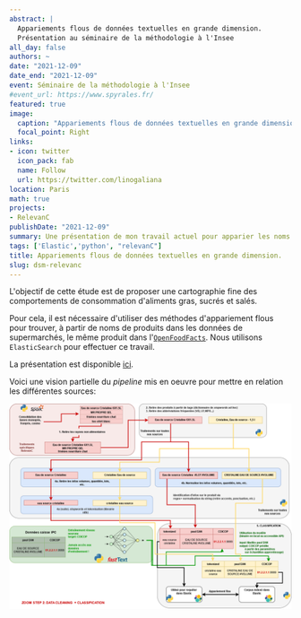 ```yaml
---
abstract: |
  Appariements flous de données textuelles en grande dimension. 
  Présentation au séminaire de la méthodologie à l'Insee
all_day: false
authors: ~
date: "2021-12-09"
date_end: "2021-12-09"
event: Séminaire de la méthodologie à l'Insee
#event_url: https://www.spyrales.fr/
featured: true
image:
  caption: "Appariements flous de données textuelles en grande dimension"
  focal_point: Right
links:
- icon: twitter
  icon_pack: fab
  name: Follow
  url: https://twitter.com/linogaliana
location: Paris
math: true
projects:
- RelevanC
publishDate: "2021-12-09"
summary: Une présentation de mon travail actuel pour apparier les noms de produits dans des données de caisse de grande dimension avec ceux disponibles dans l'OpenFoodFacts
tags: ['Elastic','python', "relevanC"]
title: Appariements flous de données textuelles en grande dimension.
slug: dsm-relevanc
---
```


L'objectif de cette étude est de proposer une cartographie fine des
comportements de consommation d'aliments gras, sucrés et salés. 

Pour cela, il est nécessaire d'utiliser des méthodes d'appariement
flous pour trouver, à partir de noms de produits dans les données
de supermarchés, le même produit dans
l'[`OpenFoodFacts`](https://fr.openfoodfacts.org/data).
Nous utilisons `ElasticSearch` pour effectuer ce travail.

La présentation est disponible [ici](https://epic-davinci-acb57b.netlify.app/#1).

Voici une vision partielle du *pipeline* mis en oeuvre pour mettre en 
relation les différentes sources:

![](pipeline-relevanc.png)

<!-----------
url_code: ""
url_pdf: ""
url_slides: ""
url_video: ""

{{% callout note %}}
Click on the **Slides** button above to view the built-in slides feature.
{{% /callout %}}

Slides can be added in a few ways:

- **Create** slides using Academic's [*Slides*](https://sourcethemes.com/academic/docs/managing-content/#create-slides) feature and link using `slides` parameter in the front matter of the talk file
- **Upload** an existing slide deck to `static/` and link using `url_slides` parameter in the front matter of the talk file
- **Embed** your slides (e.g. Google Slides) or presentation video on this page using [shortcodes](https://sourcethemes.com/academic/docs/writing-markdown-latex/).

Further talk details can easily be added to this page using *Markdown* and $\rm \LaTeX$ math code.
--------------->
